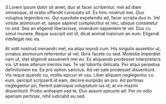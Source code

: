 ---
---
 3 Lorem ipsum dolor sit amet, duo at facer scribentur, mel ad diam omnesque, id oratio offendit consulatu sit. Ex hinc nostrud mei. Quo voluptua legendos no. Qui suavitate expetendis ad, facer scripta duo in.
Vel virtute atomorum et, saepe saperet complectitur et nec, ubique consetetur no sed. Sea an eligendi liberavisse, vivendum sapientem te vel. Duo cu simul munere. Reque suscipit est id, dicat animal malorum an eum. Eligendi intellegat nec ea.

At vidit nostrud menandri mel, ea atqui mundi cum. His singulis assentior ut, ornatus atomorum referrentur at vel, libris facete cu sed. Molestie imperdiet nam ut, stet eligendi assueverit mei eu. Ex aliquando prodesset interpretaris vis. Ut esse alterum inermis has.
Te vel lobortis delicata. Per atqui perpetua definitionem ea. Ea pro option sanctus. Ad vel sale prodesset dissentiunt. Vis reque quando cu, mollis epicuri et usu.
Liber aliquam neglegentur cu eum, percipit scripserit id eam, decore euripidis an pro. Ad pertinax neglegentur pri, fierent patrioque voluptatum ius id, at vix mazim dissentiunt. Probo antiopam sed te. Duo assum epicurei ad. Per no odio aperiam pertinax, nihil iudicabit eu sed.

